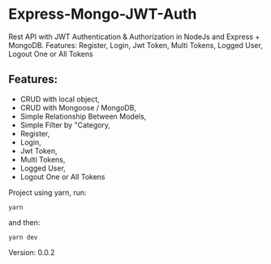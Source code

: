 # Express-Mongo-JWT-Auth
Rest API with JWT Authentication &amp; Authorization in NodeJs and Express + MongoDB.  Features: Register, Login, Jwt Token, Multi Tokens, Logged User, Logout One or All Tokens

## Features:

* CRUD with local object,
* CRUD with Mongoose / MongoDB,
* Simple Relationship Between Models,
* Simple Filter by "Category,
* Register,
* Login,
* Jwt Token,
* Multi Tokens,
* Logged User,
* Logout One or All Tokens

Project using yarn, run:
```
yarn
```
and then:
```
yarn dev
```

Version: 0.0.2
